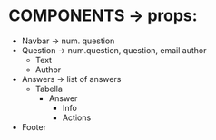 # COMPONENTS -> props:

* Navbar -> num. question
* Question -> num.question, question, email author
    * Text
    * Author
* Answers -> list of answers
    * Tabella
        * Answer
            * Info
            * Actions
* Footer